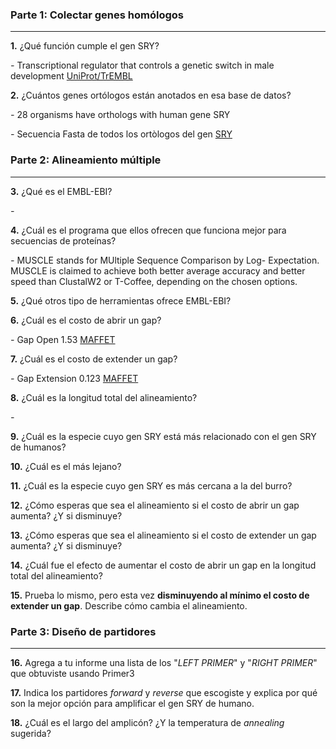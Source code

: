 ### Parte 1: Colectar genes homólogos

---

**1.** ¿Qué función cumple el gen SRY?

*-* Transcriptional regulator that controls a genetic switch in male development [UniProt/TrEMBL](https://www.uniprot.org/uniprot/A7WPU8)

**2.** ¿Cuántos genes ortólogos están anotados en esa base de datos?

*-* 28 organisms have orthologs with human gene SRY

*-* Secuencia Fasta de todos los ortòlogos del gen  [SRY](https://github.com/CamilaFrancisca/Laboratorio/blob/master/Fasta02.fasta)

### Parte 2: Alineamiento múltiple

---

**3.** ¿Qué es el EMBL-EBI?

*-*

**4.** ¿Cuál es el programa que ellos ofrecen que funciona mejor para secuencias de proteínas?

*-* MUSCLE stands for MUltiple Sequence Comparison by Log- Expectation. MUSCLE is claimed to achieve both better average accuracy and better speed than ClustalW2 or T-Coffee, depending on the chosen options.


**5.** ¿Qué otros tipo de herramientas ofrece EMBL-EBI? 

**6.** ¿Cuál es el costo de abrir un gap?

*-* Gap Open 1.53 [MAFFET](https://www.ebi.ac.uk/Tools/services/web/toolresult.ebi?jobId=mafft-I20180810-153305-0272-23252617-p2m&analysis=details)

**7.** ¿Cuál es el costo de extender un gap?

*-* Gap Extension 0.123 [MAFFET](https://www.ebi.ac.uk/Tools/services/web/toolresult.ebi?jobId=mafft-I20180810-153305-0272-23252617-p2m&analysis=details)

**8.** ¿Cuál es la longitud total del alineamiento?

*-*

**9.** ¿Cuál es la especie cuyo gen SRY está más relacionado con el gen SRY de humanos?

**10.** ¿Cuál es el más lejano?

**11.** ¿Cuál es la especie cuyo gen SRY es más cercana a la del burro?

**12.** ¿Cómo esperas que sea el alineamiento si el costo de abrir un gap aumenta? ¿Y si disminuye?

**13.** ¿Cómo esperas que sea el alineamiento si el costo de extender un gap aumenta? ¿Y si disminuye?

**14.** ¿Cuál fue el efecto de aumentar el costo de abrir un gap en la longitud total del alineamiento? 

**15.** Prueba lo mismo, pero esta vez **disminuyendo al mínimo el costo de extender un gap**. Describe cómo cambia el alineamiento.

### Parte 3: Diseño de partidores

---

**16.** Agrega a tu informe una lista de los "_LEFT PRIMER_" y "_RIGHT PRIMER_" que obtuviste usando Primer3

**17.** Indica los partidores _forward_ y _reverse_ que escogiste y explica por qué son la mejor opción para amplificar el gen SRY de humano. 

**18.** ¿Cuál es el largo del amplicón? ¿Y la temperatura de _annealing_ sugerida?

